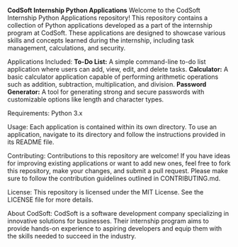 **CodSoft Internship Python Applications**
Welcome to the CodSoft Internship Python Applications repository! This repository contains a collection of Python applications developed as a part of the internship program at CodSoft. These applications are designed to showcase various skills and concepts learned during the internship, including task management, calculations, and security.

Applications Included:
**To-Do List:** A simple command-line to-do list application where users can add, view, edit, and delete tasks.
**Calculator:** A basic calculator application capable of performing arithmetic operations such as addition, subtraction, multiplication, and division.
**Password Generator:** A tool for generating strong and secure passwords with customizable options like length and character types.

Requirements:
Python 3.x

Usage:
Each application is contained within its own directory. To use an application, navigate to its directory and follow the instructions provided in its README file.

Contributing:
Contributions to this repository are welcome! If you have ideas for improving existing applications or want to add new ones, feel free to fork this repository, make your changes, and submit a pull request. Please make sure to follow the contribution guidelines outlined in CONTRIBUTING.md.

License:
This repository is licensed under the MIT License. See the LICENSE file for more details.

About CodSoft:
CodSoft is a software development company specializing in innovative solutions for businesses. Their internship program aims to provide hands-on experience to aspiring developers and equip them with the skills needed to succeed in the industry.

